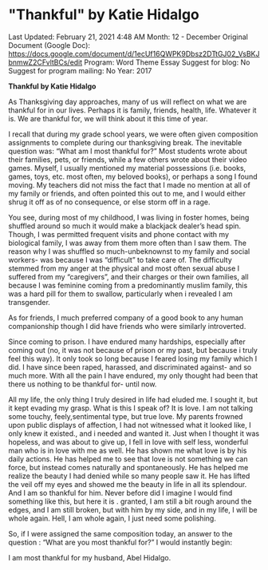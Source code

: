 # "Thankful" by Katie Hidalgo

Last Updated: February 21, 2021 4:48 AM
Month: 12 - December
Original Document (Google Doc): https://docs.google.com/document/d/1ecUf16QWPK9Dbsz2DTtGJ02_VsBKJbnmwZ2CFvltBCs/edit
Program: Word Theme Essay
Suggest for blog: No
Suggest for program mailing: No
Year: 2017

**Thankful by Katie Hidalgo**

As Thanksgiving day approaches, many of us will reflect on what we are thankful for in our lives. Perhaps it is family, friends, health, life. Whatever it is. We are thankful for, we will think about it this time of year.

I recall that during my grade school years, we were often given composition assignments to complete during our thanksgiving break. The inevitable question was: “What am I most thankful for?” Most students wrote about their families, pets, or friends, while a few others wrote about their video games. Myself, I usually mentioned my material possessions (i.e. books, games, toys, etc. most often, my beloved books), or perhaps a song I found moving. My teachers did not miss the fact that I made no mention at all of my family or friends, and often pointed this out to me, and I would either shrug it off as of no consequence, or else storm off in a rage.

You see, during most of my childhood, I was living in foster homes, being shuffled around so much it would make a blackjack dealer’s head spin. Though, I was permitted frequent visits and phone contact with my biological family, I was away from them more often than I saw them. The reason why I was shuffled so much-unbeknownst to my family and social workers- was because I was “difficult” to take care of. The difficulty stemmed from my anger at the physical and most often sexual abuse I suffered from my “caregivers”, and their charges or their own families, all because I was feminine coming from a predominantly muslim family, this was a hard pill for them to swallow, particularly when i revealed I am transgender.

As for friends, I much preferred company of a good book to any human companionship though I did have friends who were similarly introverted.

Since coming to prison. I have endured many hardships, especially after coming out (no, it was not because of prison or my past, but because i truly feel this way). It only took so long because I feared losing my family which I did. I have since been raped, harassed, and discriminated against- and so much more. With all the pain I have endured, my only thought had been that there us nothing to be thankful for- until now.

All my life, the only thing I truly desired in life had eluded me. I sought it, but it kept evading my grasp. What is this I speak of? It is love. I am not talking some touchy, feely,sentimental type, but true love. My parents frowned upon public displays of affection, I had not witnessed what it looked like, I only knew it existed., and i needed and wanted it. Just when I thought it was hopeless, and was about to give up, I fell in love with self less, wonderful man who is in love with me as well. He has shown me what love is by his daily actions. He has helped me to see that love is not something we can force, but instead comes naturally and spontaneously. He has helped me realize the beauty I had denied while so many people saw it. He has lifted the veil off my eyes and showed me the beauty in life in all its splendour. And I am so thankful for him. Never before did I imagine I would find something like this, but here it is . granted, I am still a bit rough around the edges, and I am still broken, but with him by my side, and in my life, I will be whole again. Hell, I am whole again, I just need some polishing.

So, if I were assigned the same composition today, an answer to the question : “What are you most thankful for?” I would instantly begin:

I am most thankful for my husband, Abel Hidalgo.